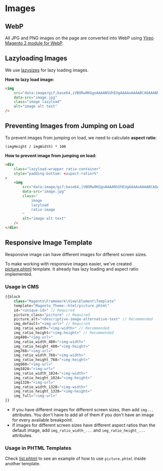 # Images
## WebP
All JPG and PNG images on the page are converted into WebP using [Yireo Magento 2 module for WebP](https://github.com/yireo/Yireo_Webp2).
## Lazyloading Images
We use [lazysizes](https://github.com/aFarkas/lazysizes) for lazy loading images.

**How to lazy load image:**
```html
<img
    src="data:image/gif;base64,iVBORw0KGgoAAAANSUhEUgAAAAoAAAABCAQAAABN/Pf1AAAAC0lEQVR42mNkwAIAACoAAgu1Hc4AAAAASUVORK5CYII="
	data-src="image.jpg"
	class="image lazyload"
    alt="image alt text"
/>
```

## Preventing Images from Jumping on Load
To prevent images from jumping on load, we need to calculate **aspect ratio**:
```
(imgHeight / imgWidth) * 100
```

**How to prevent image from jumping on load:**
```html
<div
    class="lazyload-wrapper ratio-container"
    style="padding-bottom: <aspect-ratio>%"
>
    <img
        src="data:image/gif;base64,iVBORw0KGgoAAAANSUhEUgAAAAoAAAABCAQAAABN/Pf1AAAAC0lEQVR42mNkwAIAACoAAgu1Hc4AAAAASUVORK5CYII="
        data-src="image.jpg"
        class="
            image
            lazyload
            ratio-image
        "
        alt="image alt text"
    />
</div>
```

## Responsive Image Template
Responsive image can have different images for different screen sizes.

To make working with responsive images easier, we've created [picture.phtml](https://github.com/SnowdogApps/magento2-alpaca-theme/blob/master/Magento_Theme/templates/html/picture.phtml) template. It already has lazy loading and aspect ratio implemented.

### Usage in CMS
```php
{{block
    class="Magento\Framework\View\Element\Template"
    template="Magento_Theme::html/picture.phtml"
    id="<unique-id>" // Required
    picture_class="picture" // Required
    picture_alt="<descriptive-image-alternative-text" // Recommended
    img_default="<img-url>" // Required
    img_ratio_width="<img-width>" // Recommended
    img_ratio_height="<img-height>" // Recommended
    img480="<img-url>"
    img_ratio_width_480="<img-width>"
    img_ratio_height_480="<img-height>"
    img768="<img-url>"
    img_ratio_width_768="<img-width>"
    img_ratio_height_768="<img-height>"
    img960="<img-url>"
    img1024="<img-url>"
    img_ratio_width_1024="<img-width>"
    img_ratio_height_1024="<img-height>"
    img1328="<img-url>"
    img_ratio_width_1328="<img-width>"
    img_ratio_height_1328="<img-height>"
    img_full="<img-url>"
}}
```

* If you have different images for different screen sizes, then add `img...` attributes. You don't have to add all of them if you don't have an image for every available  breakpoint.
* If images for different screen sizes have different aspect ratios than the default image, add  `img_ratio_width_...` and `img_ratio_height_...` attributes.

### Usage in PHTML Templates
Check [list.phtml](https://github.com/SnowdogApps/magento2-alpaca-theme/blob/master/Blackbird_ContentManager/templates/content/widget/sliders/list.phtml) to see an example of how to use `picture.phtml` inside another template.
